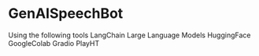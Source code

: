 # GenAISpeechBot
Using the following tools
LangChain
Large Language Models
HuggingFace
GoogleColab
Gradio
PlayHT
